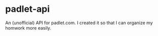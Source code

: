 # padlet-api
An (unofficial) API for padlet.com. I created it so that I can organize my homwork more easily.
